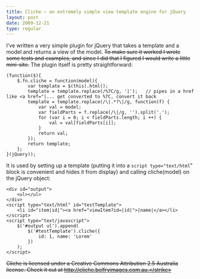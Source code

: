 ```yaml
---
title: Cliche – an extremely simple view template engine for jQuery
layout: post
date: 2009-12-21
type: regular
---
```


I’ve written a very simple plugin for jQuery that takes a template and a model and returns a view of the model. <strike>To make sure it worked I wrote some tests and examples, and since I did that I figured I would write a little mini-site.</strike> The plugin itself is pretty straightforward:

    (function($){
        $.fn.cliche = function(model){
            var template = $(this).html();
            template = template.replace(/%7C/g, '|');   // pipes in a href like <a href="|... get converted to %7C, convert it back
            template = template.replace(/\|.*?\|/g, function(f) {
                var val = model;
                var fieldParts = f.replace(/\|/g, '').split('.');
                for (var i = 0; i < fieldParts.length; i ++) {
                    val = val[fieldParts[i]];
                }
                return val;
            });
            return template;
        };
    }(jQuery));

It is used by setting up a template (putting it into a `script type="text/html`" block is convenient and hides it from display) and calling cliche(model) on the jQuery object:

    <div id="output">
        <ul></ul>
    </div>
    <script type="text/html" id="testTemplate">
        <li id="item|id|"><a href="viewItem?id=|id|">|name|</a></li>
    </script>
    <script type="text/javascript">
        $('#output ul').append(
            $('#testTemplate').cliche({
                id: 1, name: 'Lorem'
            })
        );
    </script>

<strike>Cliche is licensed under a Creative Commons Attribution 2.5 Australia license. Check it out at http://cliche.belfryimages.com.au.</strike>

